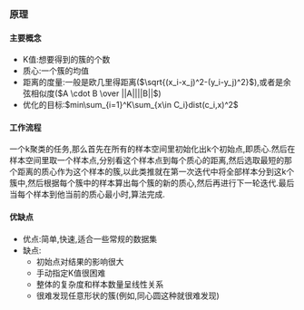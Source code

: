 ### 原理
#### 主要概念

- K值:想要得到的簇的个数
- 质心:一个簇的均值
- 距离的度量:一般是欧几里得距离($\sqrt{(x_i-x_j)^2-(y_i-y_j)^2}$),或者是余弦相似度($A \cdot B \over ||A||||B||$)
- 优化的目标:$min\sum_{i=1}^K\sum_{x\in C_i}dist(c_i,x)^2$

#### 工作流程

一个k聚类的任务,那么首先在所有的样本空间里初始化出k个初始点,即质心.然后在样本空间里取一个样本点,分别看这个样本点到每个质心的距离,然后选取最短的那个距离的质心作为这个样本的簇,以此类推就在第一次迭代中将全部样本分到这k个簇中,然后根据每个簇中的样本算出每个簇的新的质心,然后再进行下一轮迭代.最后当每个样本到他当前的质心最小时,算法完成.

#### 优缺点

- 优点:简单,快速,适合一些常规的数据集
- 缺点:
  - 初始点对结果的影响很大
  - 手动指定K值很困难
  - 整体的复杂度和样本数量呈线性关系
  - 很难发现任意形状的簇(例如,同心圆这种就很难发现)

